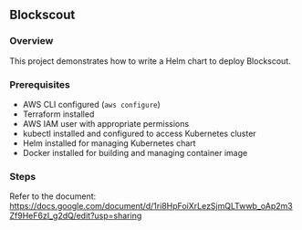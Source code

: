## Blockscout

### Overview
This project demonstrates how to write a Helm chart to deploy Blockscout.

### Prerequisites
- AWS CLI configured (`aws configure`)
- Terraform installed
- AWS IAM user with appropriate permissions
- kubectl installed and configured to access Kubernetes cluster
- Helm installed for managing Kubernetes chart
- Docker installed for building and managing container image

### Steps

Refer to the document: https://docs.google.com/document/d/1ri8HpFoiXrLezSjmQLTwwb_oAp2m3Zf9HeF6zI_g2dQ/edit?usp=sharing
